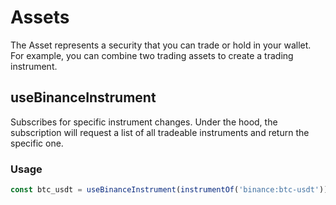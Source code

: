 # Assets

The Asset represents a security that you can trade or hold in your wallet. For example, you can combine two trading assets to create a trading instrument.

## useBinanceInstrument

Subscribes for specific instrument changes. Under the hood, the subscription will
request a list of all tradeable instruments and return the specific one.

### Usage

```typescript
const btc_usdt = useBinanceInstrument(instrumentOf('binance:btc-usdt'));
```

